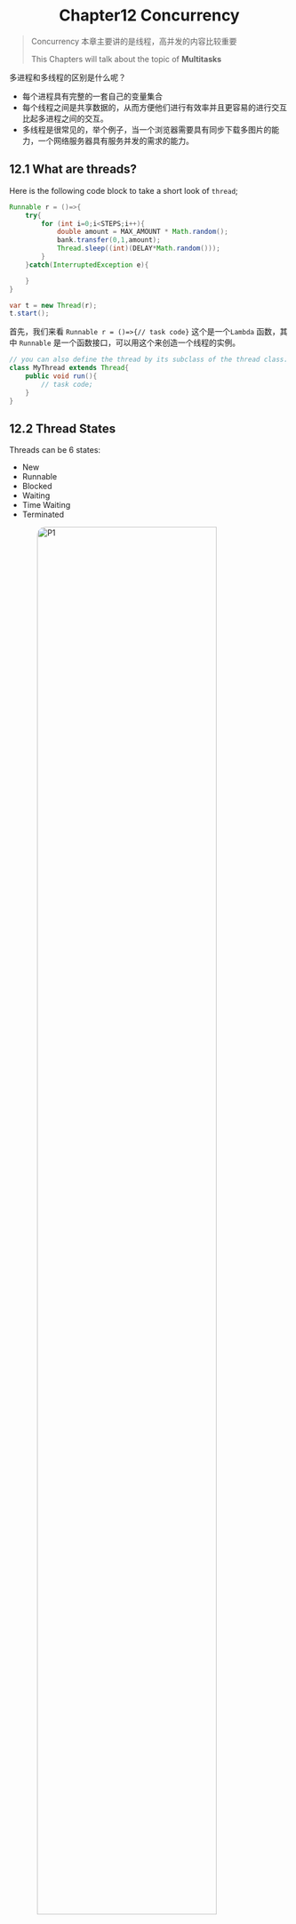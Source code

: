 # <center>Chapter12 Concurrency</center>
> Concurrency 本章主要讲的是线程，高并发的内容比较重要
>
> This Chapters will talk about the topic of **Multitasks**
>


多进程和多线程的区别是什么呢？

- 每个进程具有完整的一套自己的变量集合
- 每个线程之间是共享数据的，从而方便他们进行有效率并且更容易的进行交互比起多进程之间的交互。
- 多线程是很常见的，举个例子，当一个浏览器需要具有同步下载多图片的能力，一个网络服务器具有服务并发的需求的能力。

## 12.1 What are threads?

Here is the following code block to take a short look of `thread`;

```java
Runnable r = ()=>{
    try{
        for (int i=0;i<STEPS;i++){
            double amount = MAX_AMOUNT * Math.random();
            bank.transfer(0,1,amount);
            Thread.sleep((int)(DELAY*Math.random()));
        }
    }catch(InterruptedException e){

    }
}

var t = new Thread(r);
t.start();
```

首先，我们来看 `Runnable r = ()=>{// task code}` 这个是一个`Lambda` 函数，其中 `Runnable` 是一个函数接口，可以用这个来创造一个线程的实例。

```java
// you can also define the thread by its subclass of the thread class.
class MyThread extends Thread{
    public void run(){
        // task code;
    }
}
```

## 12.2 Thread States
Threads can be 6 states:

- New 
- Runnable
- Blocked 
- Waiting
- Time Waiting
- Terminated

![P1](./assets/J12-P1.jpg)

`New Threads`:

When You create a thread with `new` operator before `start`. It indicates that the thread is not running yet.

`Runnable Threads`:

After I use the `start` method, the thread is in the `runnable` state.
> 注意，但是处于 `runnable` 阶段的线程，不一定时刻在`running`.这取决于操作系统给他分配的资源调度，是否当前是这个线程在跑。也可能处于 `waiting` 和 `blocked` 阶段。

>The following 2 states are `blocked` and `waiting`: They are temporarily inactive. They does not execute any code and consumes minimal resources.
两者有个区别就在于是 `被动` 还是 `主动`

`blocked`:
阻塞态，其实就是在该线程想获取锁的时候，但是发现锁被其他线程所占用了，这个时候就应该进入阻塞态了，等其他线程的锁完全释放的时候，才能获取锁，从而离开`blocked`.

`waiting`:
When the thread waits for another thread to notify the scheduler of a condition.
以一言蔽之，就是说当某个线程在**主动**等待某个条件满足的时候，直到被其他的线程明确的唤醒

- 线程通过 `Object.wait()` 或者 `Thread.join()` 进入 `waiting` 状态
- 线程必须等待另一个线程通过 `notify()` 或 `notifyAll()` 唤醒
- `waiting` 状态不会占用CPU时间

`time waiting`
There are several methods that have a timeout parameter.Calling them causes the thread to enter the **timed waiting** state.

`terminated`

- It dies a **natural death** because the `run` method exits normally.
- It dies abruptly because an **uncaught exception** terminates the `run` method.

### Some methods
![P2](./assets/J12-P2.jpg)
![P3](./assets/J12-P3.jpg)

## 12.3 Thread Properties

### 12.3.1 Interrupting threads
> The following Java release version stops the `stop()` and `suspend()` method.
>
> But with the replacement of using `interrupt()` method. Or the `return` statements in the `run` method body.

- The `blocked` status thread can not be checked by `Thread().currentThread().isInterrupted()` . Take the place of it , we will use `InterruptedException()` to terminated the `blocked` thread.

```java
// Here is the example:
Runnable r = () -> {
 try
 {
    . . .
    while (!Thread.currentThread().isInterrupted() && more work to do)
    {
        // do more work
    }
 }catch(InterruptedException e){
 // thread was interrupted during sleep or wait
 }finally
 {
    // cleanup, if required
 }
 // exiting the run method terminates the thread
};
```

If you call the `sleep()` method.Do not use the `isInterrupted()` to check.

### 12.3.2 Daemon Threads
A daemon thread is simply a thread that has no other role in life than to serve others.`timer` is the thread that sends regular `timer ticks` to other threads or threads that clean up stale cache entries.

### 12.3.4 Handlers for Uncaught Exceptions
 there is no `catch` clause to which the exception can be propagated.
Instead, just before the thread dies, the exception is passed to a handler for
uncaught exceptions.

You can install a handler into any thread with the `setUncaughtExceptionHandler()` method.

### 12.3.5 Thread Priorities
`setPriority()`
In the Oracle JVM for Linux, thread priorities are the same!


## 12.4 Synchronization 同步
### The race condition 竞态冲突
> from the `wiki` reference:
>
> A race condition can arise in software when a computer program has multiple code paths that are executing at the same time.** If the multiple code paths take a different amount of time than expected, they can finish in a different order than expected, which can cause software bugs due to unanticipated behavior. **A race can also occur between two programs, resulting in security issues.

> Critical race conditions cause invalid execution and software bugs. Critical race conditions often happen when the processes or threads depend on some shared state. Operations upon shared states are done in critical sections that must be mutually exclusive. Failure to obey this rule can corrupt the shared state.

### Lock Objects

```java
myLock.lock();
try{
    // critical section;
}finally{
    myLock.unlock();
}
```

This construct guarantees that there only one thread at a time can enter the critical section. No other thread has the chance to get past the `lock` statement.

![P4](./assets/J12-P4.jpg)

### 12.4.4 Condition Objects
我们经常会发现有些时候，一些线程在进入`critical section`的时候，当且仅当满足某种条件的时候，因此我们这里引入一个 `condition object` 来管理那些获得锁，但是不能正确的完成工作的线程。


下面举了一个例子，那就是当银行只有盈利的时候，才能让其他用户取钱。如果不盈利，就一直处于僵持状态，需要等待别的线程来让它增加收入，但别的线程又无法进行，就陷入了僵局。此时就引入了`condition objects`.

```java
public void transfer(int from, int to, int amount)
{
    bankLock.lock();
    try
    {
        while (accounts[from] < amount)
        {
        // wait
        . . .
        }
        // transfer funds
        . . .
    }
    finally
    {
        bankLock.unlock();
    }
}

class Bank
{
 private Condition sufficientFunds;
 . . .
 public Bank()
 {
 . . .
 sufficientFunds = bankLock.newCondition();
 }
}
```
当 `transfer` 发现`sufficient funds` 不可得的时候，那么就会 `sufficient.await()`.当前线程就会被迫放弃这个锁，让其他的线程可以进入`critical section`.

> There is an essential difference between a thread that is waiting to acquire
a lock and a thread that has called `await`. Once a thread calls the `await` method,
it enters a `wait set` for that condition. The thread is not made `runnable` when
the lock is available. Instead, it stays deactivated until another thread has
called the `signalAll` method on the same condition.

`sufficientFunds.signAll()` 的作用是唤醒所有在`waiting list` 中的线程

```java
// One example
public void transfer(int from, int to, int amount)
{
    bankLock.lock();
    try
    {
        while (accounts[from] < amount)
            sufficientFunds.await();
        // transfer funds
        // . . .
        sufficientFunds.signalAll();
    }
    finally
    {
        bankLock.unlock();
    }
}

```

拱手让出，以免陷入僵持状态。


#### `synchronized` 关键字
`synchronized` 关键字的主要作用是**控制线程对共享资源的访问**，确保在同一时刻只有一个线程能够访问被同步的方法或代码块，从而避免线程安全问题

你可以直接使用 `synchronized` 关键字 
```java
// code block 1 
public synchronized void method(){
    // method body;
}

// code block 2
public void method(){
    this.intrinsicLock.lock();
    try{
       // method body;
    }
}
```
上面两段 code block 是等价的，我们用 `synchronized` 关键字来等价的完成这一操作，让只有一个线程可以调用这个方法。

在上面那么多铺垫之后，我们就能很自然的理解下面这段代码了。
```java
class Bank
{
    private double[] accounts;
    public synchronized void transfer(int from, int to, int amount) 
    throws InterruptedException
    {
        while (accounts[from] < amount)
            wait(); // wait on intrinsic object lock's single condition
        accounts[from] -= amount;
        accounts[to] += amount;
        notifyAll(); // notify all threads waiting on the condition
    }
    public synchronized double getTotalBalance() { . . . }
}
```

`wait()` 和 `notifyAll()` 就分别是将线程加入 `waiting list` 和 唤醒所有在 `waiting on the condition threads`.

### 12.4.6 Synchronized Blocks
> Another way to enter acquiring the lock;

锁对象的设置，我们在同步块的时候，定义了锁对象`private Lock lock = new Object()`,后续我们也利用了`synchronized (lock)` 进行对锁对象的同步设置。

主要是这样可以更加的灵活进行锁的对象的设置

- `this`
- `class `
- `lock` 自定义的锁对象

### 12.4.7 The monitor concept
> The powerful tools to make multithreading safe without forcing programmers to think about explicit locks.

- `monitor` 是 JVM 内置的锁，每个Java对象都有一个隐式 `monitor`
- 只有一个线程可以持有对象 `monitor` 其他线程就会进行 `block`，自动加入 `waiting list`
- 线程退出 `synchronized` 块的时候，释放`monitor`

### 12.4.8 volatile modifier

- 保证了线程之间的可见性 (Visibility)
  
    当一个线程修改了`volatile` 变量的值，其他线程能立刻看到这个更新

- 防止指令的重排 (Reordering)

    就像在操作系统中线程之间的同步的时候所说，有时候编译器(这里应该是 CPU && JVM) 会对指令进行重拍，导致会出现一些上锁的错误


### 12.4.9 Final Variables 
There is one situation that we no use `lock` or the `volatile` modifier, that it is safe to access a shared field when We use `final`.

`final var accounts = new HashMap<String, Double>()`

如果没有 `final` 这个量词，我们无法保证多线程可以安全的看见 `accounts` 的更新。

### 12.4.10 Atomics
操作的原子性 操作系统中有介绍，不做过多赘述

### 12.4.11 Deadlocks 
死锁 操作系统中有介绍，不做过多的赘述


## 12.5 Thread-safe collections

### 12.5.1 Blocking Queues
`blocking queue` 阻塞队列是Java提供的一种线程安全的数据结构。主要是用于解决多线程环境下的生产者-消费者问题。

- `Block queue push`
    当队列已经满的时候，生产者（试图往队列中添加元素的对象）会进入`block`状态，等到队列未满的时候再进行填入。

- `Block queue pop`
    当队列空的时候，消费者（试图往队列中取出元素的对象）会进入`block`状态，等到队列中有元素的时候才会填入。


#### Advantages

- `Producers and Consumers`
    1. 生产者线程将数据放入队列，消费者线程从队列中取数据
    2. `blocking queue` 可以自动的平衡数据流，在生产者过快，消费者过慢点时候形成一个`balance`.

![P5](./assets/J12-P5.jpg)

### 12.5.2 Efficient Maps, Sets and Queues

我们可以使用 `java.util.concurrent` 包中的一些数据结构 `ConcurrentHashMap`,`ConcurrentSkipListSet`,`ConcurrentLinkedQueue`.

> The concurrent hash map can efficiently support a large number of readers and a bounded number of writers.

### 12.5.3 Atomic update of map entries

引入了 `map.compute(word,(k,v)->v == null ? 1 : v+1)` 的原子操作，避免了旧版本的 `replace` 的使用.



<style>
    img{
        margin-left : auto;
        margin-right: auto;
        display:block;
        width:80%;
        border-radius:15px;
    }
</style>



